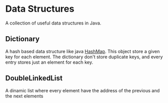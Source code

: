 # Data Structures
A collection of useful data structures in Java.

## Dictionary
A hash based data structure like java [HashMap](https://docs.oracle.com/javase/8/docs/api/java/util/HashMap.html).
This object store a given key for each element. The dictionary
don't store duplicate keys, and every entry stores just
an element for each key.

## DoubleLinkedList
A dinamic list where every element have the address of the previous and the next elements
